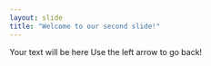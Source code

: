 ```yaml
---
layout: slide
title: "Welcome to our second slide!"
---
```

Your text will be here
Use the left arrow to go back!